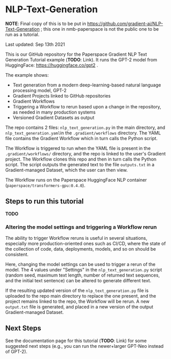 # NLP-Text-Generation

**NOTE**: Final copy of this is to be put in https://github.com/gradient-ai/NLP-Text-Generation ; this one in nmb-paperspace is not the public one to be run as a tutorial.

Last updated: Sep 13th 2021

This is our GitHub repository for the Paperspace Gradient NLP Text Generation Tutorial example (**TODO**: Link). It runs the GPT-2 model from HuggingFace: https://huggingface.co/gpt2 .

The example shows:

 - Text generation from a modern deep-learning-based natural language processing model, GPT-2
 - Gradient Projects linked to GitHub repositories
 - Gradient Workflows
 - Triggering a Workflow to rerun based upon a change in the repository, as needed in many production systems
 - Versioned Gradient Datasets as output

The repo contains 2 files: `nlp_text_generation.py` in the main directory, and `nlp_text_generation.yaml`in the `.gradient/workflows` directory. The YAML file contains the Gradient Workflow which in turn calls the Python script.

The Workflow is triggered to run when the YAML file is present in the `.gradient/workflows/` directory, and the repo is linked to the user's Gradient project. The Workflow clones this repo and then in turn calls the Python script. The script outputs the generated text to the file `outputs.txt` in a Gradient-managed Dataset, which the user can then view.

The Workflow runs on the Paperspace HuggingFace NLP container (`paperspace/transformers-gpu:0.4.0`).

## Steps to run this tutorial

**TODO**

### Altering the model settings and triggering a Workflow rerun

The ability to trigger Workflow reruns is useful in several situations, especially more production-oriented ones such as CI/CD, where the state of the collection of code, data, deployments, models, and so on should be consistent.

Here, changing the model settings can be used to trigger a rerun of the model. The 4 values under "Settings" in the `nlp_text_generation.py` script (random seed, maximum text length, number of returned text sequences, and the initial text sentence) can be altered to generate different text.

If the resulting updated version of the `nlp_text_generation.py` file is uploaded to the repo main directory to replace the one present, and the project remains linked to the repo, the Workflow will be rerun. A new `output.txt` file is generated, and placed in a new version of the output Gradient-managed Dataset.

## Next Steps

See the documentation page for this tutorial (**TODO**: Link) for some suggested next steps (e.g., you can run the newer+larger GPT-Neo instead of GPT-2).
